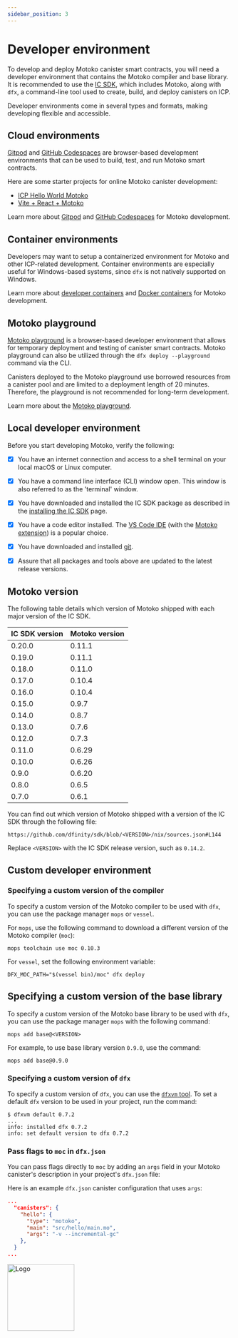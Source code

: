 ```yaml
---
sidebar_position: 3
---
```



# Developer environment



To develop and deploy Motoko canister smart contracts, you will need a developer environment that contains the Motoko compiler and base library. It is recommended to use the [IC SDK](https://github.com/dfinity/sdk#readme), which includes Motoko, along with `dfx`, a command-line tool used to create, build, and deploy canisters on ICP.

Developer environments come in several types and formats, making developing flexible and accessible.

## Cloud environments

[Gitpod](https://www.gitpod.io/) and [GitHub Codespaces](https://github.com/features/codespaces) are browser-based development environments that can be used to build, test, and run Motoko smart contracts.

Here are some starter projects for online Motoko canister development:

* [ICP Hello World Motoko](https://github.com/dfinity/icp-hello-world-motoko#readme)
* [Vite + React + Motoko](https://github.com/rvanasa/vite-react-motoko#readme)

Learn more about [Gitpod](/docs/current/developer-docs/developer-tools/ide/gitpod) and [GitHub Codespaces](/docs/current/developer-docs/developer-tools/ide/codespaces) for Motoko development.

## Container environments

Developers may want to setup a containerized environment for Motoko and other ICP-related development. Container environments are especially useful for Windows-based systems, since `dfx` is not natively supported on Windows.

Learn more about [developer containers](/docs/current/developer-docs/developer-tools/ide/dev-containers) and [Docker containers](/docs/current/developer-docs/developer-tools/ide/dev-containers#using-docker-directly) for Motoko development.

## Motoko playground

[Motoko playground](https://play.motoko.org/) is a browser-based developer environment that allows for temporary deployment and testing of canister smart contracts. Motoko playground can also be utilized through the `dfx deploy --playground` command via the CLI.

Canisters deployed to the Motoko playground use borrowed resources from a canister pool and are limited to a deployment length of 20 minutes. Therefore, the playground is not recommended for long-term development.

Learn more about the [Motoko playground](/docs/current/developer-docs/developer-tools/ide/playground).

## Local developer environment

Before you start developing Motoko, verify the following:

- [x] You have an internet connection and access to a shell terminal on your local macOS or Linux computer.

- [x] You have a command line interface (CLI) window open. This window is also referred to as the 'terminal' window.

- [x] You have downloaded and installed the IC SDK package as described in the [installing the IC SDK](/docs/current/developer-docs/getting-started/install) page.

- [x] You have a code editor installed. The [VS Code IDE](https://code.visualstudio.com/download) (with the [Motoko extension](https://marketplace.visualstudio.com/items?itemName=dfinity-foundation.vscode-motoko)) is a popular choice.

- [x] You have downloaded and installed [git](https://git-scm.com/downloads).

- [x] Assure that all packages and tools above are updated to the latest release versions.

## Motoko version

The following table details which version of Motoko shipped with each major version of the IC SDK.

| IC SDK version  | Motoko version   |
|-----------------|------------------|
| 0.20.0          | 0.11.1           |
| 0.19.0          | 0.11.1           |
| 0.18.0          | 0.11.0           |
| 0.17.0          | 0.10.4           |
| 0.16.0          | 0.10.4           |
| 0.15.0          | 0.9.7            |
| 0.14.0          | 0.8.7            |
| 0.13.0          | 0.7.6            |
| 0.12.0          | 0.7.3            |
| 0.11.0          | 0.6.29           |
| 0.10.0          | 0.6.26           |
| 0.9.0           | 0.6.20           |
| 0.8.0           | 0.6.5            |
| 0.7.0           | 0.6.1            |


You can find out which version of Motoko shipped with a version of the IC SDK through the following file:

```
https://github.com/dfinity/sdk/blob/<VERSION>/nix/sources.json#L144
```

Replace `<VERSION>` with the IC SDK release version, such as `0.14.2`.

## Custom developer environment

### Specifying a custom version of the compiler

To specify a custom version of the Motoko compiler to be used with `dfx`, you can use the package manager `mops` or `vessel`.

For `mops`, use the following command to download a different version of the Motoko compiler (`moc`):

```
mops toolchain use moc 0.10.3
```

For `vessel`, set the following environment variable:

```
DFX_MOC_PATH="$(vessel bin)/moc" dfx deploy
```

## Specifying a custom version of the base library

To specify a custom version of the Motoko base library to be used with `dfx`, you can use the package manager `mops` with the following command:

```
mops add base@<VERSION>
```

For example, to use base library version `0.9.0`, use the command:

```
mops add base@0.9.0
```

### Specifying a custom version of `dfx`

To specify a custom version of `dfx`, you can use the [`dfxvm` tool](/docs/current/developer-docs/developer-tools/cli-tools/dfxvm/docs/cli-reference/dfxvm/dfxvm-default). To set a default `dfx` version to be used in your project, run the command:

```
$ dfxvm default 0.7.2
...
info: installed dfx 0.7.2
info: set default version to dfx 0.7.2
```

### Pass flags to `moc` in `dfx.json`

You can pass flags directly to `moc` by adding an `args` field in your Motoko canister's description in your project's `dfx.json` file:

Here is an example `dfx.json` canister configuration that uses `args`:

```json
...
  "canisters": {
    "hello": {
      "type": "motoko",
      "main": "src/hello/main.mo",
      "args": "-v --incremental-gc"
    },
  }
...
```

<img src="https://github.com/user-attachments/assets/844ca364-4d71-42b3-aaec-4a6c3509ee2e" alt="Logo" width="150" height="150" />
